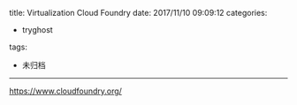 title: Virtualization Cloud Foundry
date: 2017/11/10 09:09:12
categories:
 - tryghost

tags:
 - 未归档 



---

https://www.cloudfoundry.org/



